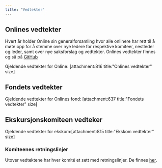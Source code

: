 ```yaml
---
title: "Vedtekter"
---
```


## Onlines vedtekter  
Hvert år holder Online sin generalforsamling hvor alle onlinere har rett til å møte opp for å stemme over nye ledere for respektive komiteer, nestleder og leder, samt over nye saksforslag og vedtekter. Onlines vedtekter finnes og så på [GitHub](https://github.com/dotkom/Onlines_Vedtekter/blob/master/vedtekter.pdf)    

Gjeldende vedtekter for Online: [attachment:816 title:"Onlines vedtekter" size]  

## Fondets vedtekter
Gjeldende vedtekter for Onlines fond: [attachment:637 title:"Fondets vedtekter" size]  

## Ekskursjonskomiteen vedteker 
Gjeldende vedtekter for ekskom:[attachment:815 title:"Ekskom vedtekter" size]  

### Komiteenes retningslinjer
Utover vedtektene har hver komité et sett med retningslinjer. De finnes [her](https://online.ntnu.no/wiki/online/info/innsikt-og-interface/retningslinjer/).